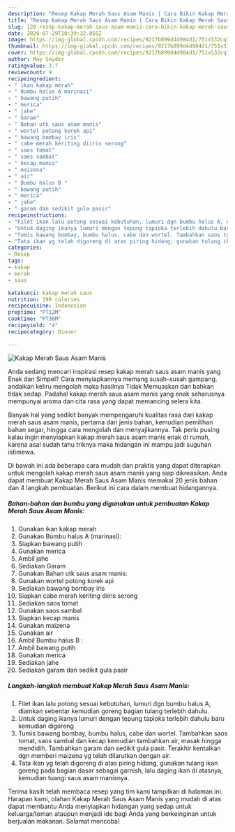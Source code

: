 ```yaml
---
description: "Resep Kakap Merah Saus Asam Manis | Cara Bikin Kakap Merah Saus Asam Manis Yang Lezat Sekali"
title: "Resep Kakap Merah Saus Asam Manis | Cara Bikin Kakap Merah Saus Asam Manis Yang Lezat Sekali"
slug: 120-resep-kakap-merah-saus-asam-manis-cara-bikin-kakap-merah-saus-asam-manis-yang-lezat-sekali
date: 2020-07-29T10:39:32.055Z
image: https://img-global.cpcdn.com/recipes/9217b899d4d984d1/751x532cq70/kakap-merah-saus-asam-manis-foto-resep-utama.jpg
thumbnail: https://img-global.cpcdn.com/recipes/9217b899d4d984d1/751x532cq70/kakap-merah-saus-asam-manis-foto-resep-utama.jpg
cover: https://img-global.cpcdn.com/recipes/9217b899d4d984d1/751x532cq70/kakap-merah-saus-asam-manis-foto-resep-utama.jpg
author: May Snyder
ratingvalue: 3.7
reviewcount: 9
recipeingredient:
- " ikan kakap merah"
- " Bumbu halus A marinasi"
- " bawang putih"
- " merica"
- " jahe"
- " Garam"
- " Bahan utk saus asam manis"
- " wortel potong korek api"
- " bawang bombay iris"
- " cabe merah keriting diiris serong"
- " saos tomat"
- " saos sambal"
- " kecap manis"
- " maizena"
- " air"
- " Bumbu halus B "
- " bawang putih"
- " merica"
- " jahe"
- " garam dan sedikit gula pasir"
recipeinstructions:
- "Filet ikan lalu potong sesuai kebutuhan, lumuri dgn bumbu halus A, diamkan sebentar kemudian goreng bagian tulang terlebih dahulu."
- "Untuk daging ikanya lumuri dengan tepung tapioka terlebih dahulu baru kemudian digoreng"
- "Tumis bawang bombay, bumbu halus, cabe dan wortel. Tambahkan saos tomat, saos sambal dan kecap kemudian tambahkan air, masak hingga mendidih. Tambahkan garam dan sedikit gula pasir. Terakhir kentalkan dgn memberi maizena yg telah dilarutkan dengan air."
- "Tata ikan yg telah digoreng di atas piring hidang, gunakan tulang ikan goreng pada bagian dasar sebagai garnish, lalu daging ikan di atasnya, kemudian tuangi saus asam manisnya."
categories:
- Resep
tags:
- kakap
- merah
- saus

katakunci: kakap merah saus 
nutrition: 199 calories
recipecuisine: Indonesian
preptime: "PT12M"
cooktime: "PT36M"
recipeyield: "4"
recipecategory: Dinner

---
```



![Kakap Merah Saus Asam Manis](https://img-global.cpcdn.com/recipes/9217b899d4d984d1/751x532cq70/kakap-merah-saus-asam-manis-foto-resep-utama.jpg)

Anda sedang mencari inspirasi resep kakap merah saus asam manis yang Enak dan Simpel? Cara menyiapkannya memang susah-susah gampang. andaikan keliru mengolah maka hasilnya Tidak Memuaskan dan bahkan tidak sedap. Padahal kakap merah saus asam manis yang enak seharusnya mempunyai aroma dan cita rasa yang dapat memancing selera kita.

Banyak hal yang sedikit banyak mempengaruhi kualitas rasa dari kakap merah saus asam manis, pertama dari jenis bahan, kemudian pemilihan bahan segar, hingga cara mengolah dan menyajikannya. Tak perlu pusing kalau ingin menyiapkan kakap merah saus asam manis enak di rumah, karena asal sudah tahu triknya maka hidangan ini mampu jadi suguhan istimewa.




Di bawah ini ada beberapa cara mudah dan praktis yang dapat diterapkan untuk mengolah kakap merah saus asam manis yang siap dikreasikan. Anda dapat membuat Kakap Merah Saus Asam Manis memakai 20 jenis bahan dan 4 langkah pembuatan. Berikut ini cara dalam membuat hidangannya.

<!--inarticleads1-->

##### Bahan-bahan dan bumbu yang digunakan untuk pembuatan Kakap Merah Saus Asam Manis:

1. Gunakan  ikan kakap merah
1. Gunakan  Bumbu halus A (marinasi):
1. Siapkan  bawang putih
1. Gunakan  merica
1. Ambil  jahe
1. Sediakan  Garam
1. Gunakan  Bahan utk saus asam manis:
1. Gunakan  wortel potong korek api
1. Sediakan  bawang bombay iris
1. Siapkan  cabe merah keriting diiris serong
1. Sediakan  saos tomat
1. Gunakan  saos sambal
1. Siapkan  kecap manis
1. Gunakan  maizena
1. Gunakan  air
1. Ambil  Bumbu halus B :
1. Ambil  bawang putih
1. Gunakan  merica
1. Sediakan  jahe
1. Sediakan  garam dan sedikit gula pasir




<!--inarticleads2-->

##### Langkah-langkah membuat Kakap Merah Saus Asam Manis:

1. Filet ikan lalu potong sesuai kebutuhan, lumuri dgn bumbu halus A, diamkan sebentar kemudian goreng bagian tulang terlebih dahulu.
1. Untuk daging ikanya lumuri dengan tepung tapioka terlebih dahulu baru kemudian digoreng
1. Tumis bawang bombay, bumbu halus, cabe dan wortel. Tambahkan saos tomat, saos sambal dan kecap kemudian tambahkan air, masak hingga mendidih. Tambahkan garam dan sedikit gula pasir. Terakhir kentalkan dgn memberi maizena yg telah dilarutkan dengan air.
1. Tata ikan yg telah digoreng di atas piring hidang, gunakan tulang ikan goreng pada bagian dasar sebagai garnish, lalu daging ikan di atasnya, kemudian tuangi saus asam manisnya.




Terima kasih telah membaca resep yang tim kami tampilkan di halaman ini. Harapan kami, olahan Kakap Merah Saus Asam Manis yang mudah di atas dapat membantu Anda menyiapkan hidangan yang sedap untuk keluarga/teman ataupun menjadi ide bagi Anda yang berkeinginan untuk berjualan makanan. Selamat mencoba!
